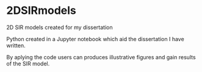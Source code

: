 # 2DSIRmodels
2D SIR models created for my dissertation

Python created in a Jupyter notebook which aid the dissertation I have written.

By aplying the code users can produces illustrative figures and gain results of the SIR model.
